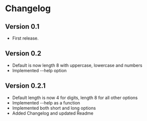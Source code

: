 # Changelog 

## Version 0.1
- First release.

## Version 0.2
- Default is now length 8 with uppercase, lowercase and numbers
- Implemented --help option

## Version 0.2.1
- Default length is now 4 for digits, length 8 for all other options
- Implemented --help as a function
- Implemented both short and long options
- Added Changelog and updated Readme
